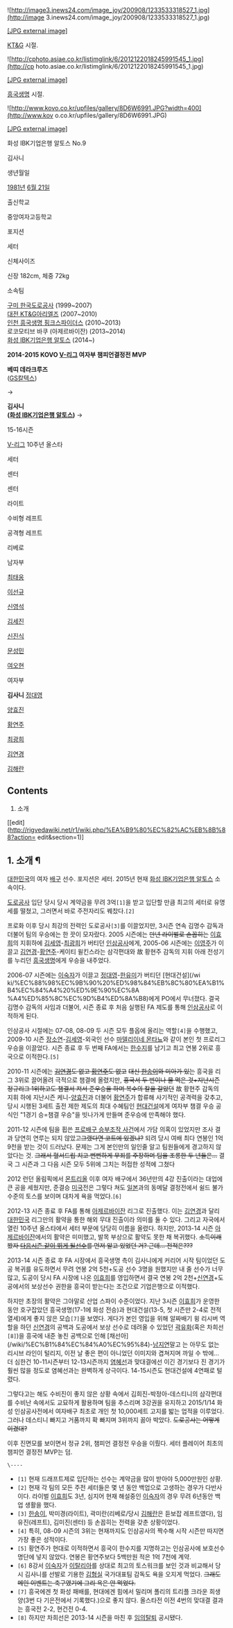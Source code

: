 ![http://image3.inews24.com/image_joy/200908/1233533318527_1.jpg](http://image
3.inews24.com/image_joy/200908/1233533318527_1.jpg)

[[JPG external
image]](http://image3.inews24.com/image_joy/200908/1233533318527_1.jpg)

[KT&G](%EB%8C%80%EC%A0%84%20KGC%EC%9D%B8%EC%82%BC%EA%B3%B5%EC%82%AC.md) 시절.

![http://cphoto.asiae.co.kr/listimglink/6/2012122018245991545_1.jpg](http://cp
hoto.asiae.co.kr/listimglink/6/2012122018245991545_1.jpg)

[[JPG external
image]](http://cphoto.asiae.co.kr/listimglink/6/2012122018245991545_1.jpg)

[흥국생명](%EC%9D%B8%EC%B2%9C%20%ED%9D%A5%EA%B5%AD%EC%83%9D%EB%AA%85%20%ED%95%91%ED%81%AC%EC%8A%A4%ED%8C%8C%EC%9D%B4%EB%8D%94%EC%8A%A4.md) 시절.

![http://www.kovo.co.kr/upfiles/gallery/8D6W6991.JPG?width=400](http://www.kov
o.co.kr/upfiles/gallery/8D6W6991.JPG)

[[JPG external image]](http://www.kovo.co.kr/upfiles/gallery/8D6W6991.JPG)

화성 IBK기업은행 알토스 No.9

김사니

생년월일

[1981년](1981%EB%85%84.md) [6월 21일](6%EC%9B%94%2021%EC%9D%BC.md)

출신학교

중앙여자고등학교

포지션

세터

신체사이즈

신장 182cm, 체중 72kg

소속팀

[구미 한국도로공사](%EC%84%B1%EB%82%A8%20%ED%95%9C%EA%B5%AD%EB%8F%84%EB%A1%9C%EA%B3%B5%EC%82%AC%20%ED%95%98%EC%9D%B4%ED%8C%A8%EC%8A%A4.md) (1999~2007)  
[대전 KT&G아리엘즈](%EB%8C%80%EC%A0%84%20KGC%EC%9D%B8%EC%82%BC%EA%B3%B5%EC%82%AC.md)
(2007~2010)  
[인천 흥국생명 핑크스파이더스](%EC%9D%B8%EC%B2%9C%20%ED%9D%A5%EA%B5%AD%EC%83%9D%EB%AA%85%20%ED%95%91%ED%81%AC%EC%8A%A4%ED%8C%8C%EC%9D%B4%EB%8D%94%EC%8A%A4.md)
(2010~2013)  
로코모티브 바쿠 (아제르바이잔) (2013~2014)  
[화성 IBK기업은행 알토스](%ED%99%94%EC%84%B1%20IBK%EA%B8%B0%EC%97%85%EC%9D%80%ED%96%89%20%EC%95%8C%ED%86%A0%EC%8A%A4.md) (2014~)

  

**2014-2015 KOVO [V-리그](V-%EB%A6%AC%EA%B7%B8.md) 여자부 챔피언결정전 MVP**

**베띠 데라크루즈**   
([GS칼텍스](GS%EC%B9%BC%ED%85%8D%EC%8A%A4%20%EC%84%9C%EC%9A%B8%20KIXX.md))

→

**김사니**   
**([화성 IBK기업은행 알토스](%ED%99%94%EC%84%B1%20IBK%EA%B8%B0%EC%97%85%EC%9D%80%ED%96%89%20%EC%95%8C%ED%86%A0%EC%8A%A4.md))**
→

15-16시즌

  

[V-리그](V-%EB%A6%AC%EA%B7%B8.md) 10주년 올스타

세터

센터

센터

라이트

수비형 레프트

공격형 레프트

리베로

남자부

[최태웅](%EC%B5%9C%ED%83%9C%EC%9B%85.md)

[이선규](%EC%9D%B4%EC%84%A0%EA%B7%9C.md)

[신영석](%EC%8B%A0%EC%98%81%EC%84%9D.md)

[김세진](%EA%B9%80%EC%84%B8%EC%A7%84.md)

[신진식](%EC%8B%A0%EC%A7%84%EC%8B%9D.md)

[문성민](%EB%AC%B8%EC%84%B1%EB%AF%BC.md)

[여오현](%EC%97%AC%EC%98%A4%ED%98%84.md)

여자부

**김사니**
[정대영](%EC%A0%95%EB%8C%80%EC%98%81.md)

[양효진](%EC%96%91%ED%9A%A8%EC%A7%84.md)

[황연주](%ED%99%A9%EC%97%B0%EC%A3%BC.md)

[최광희](%EC%B5%9C%EA%B4%91%ED%9D%AC.md)

[김연경](%EA%B9%80%EC%97%B0%EA%B2%BD.md)

[김해란](%EA%B9%80%ED%95%B4%EB%9E%80.md)

  

## Contents

    

1. 소개 

[[edit](http://rigvedawiki.net/r1/wiki.php/%EA%B9%80%EC%82%AC%EB%8B%88?action=
edit&section=1)]

## 1. 소개 ¶

[대한민국](%EB%8C%80%ED%95%9C%EB%AF%BC%EA%B5%AD.md)의 여자
[배구](%EB%B0%B0%EA%B5%AC.md) 선수. 포지션은 세터. 2015년 현재 [화성 IBK기업은행 알토스](%ED%99%94%EC%84%B1%20IBK%EA%B8%B0%EC%97%85%EC%9D%80%ED%96%89%20%EC%95%8C%ED%86%A0%EC%8A%A4.md) 소속이다.

  

[도로공사](%EC%84%B1%EB%82%A8%20%ED%95%9C%EA%B5%AD%EB%8F%84%EB%A1%9C%EA%B3%B5%EC%82%AC%20%ED%95%98%EC%9D%B4%ED%8C%A8%EC%8A%A4.md) 입단 당시 당시 계약금을 무려 3억`[1]`을
받고 입단할 만큼 최고의 세터로 유명세를 떨쳤고, 그러면서 바로 주전자리도 꿰찼다.`[2]`

  

프로화 이후 당시 최강의 전력인 도로공사`[3]`를 이끌었지만, 3시즌 연속 김명수 감독과 더불어 팀의 우승에는 한 끗이 모자랐다. 2005
시즌에는 <del>만년 라이벌로 손꼽히는</del> [이효희](%EC%9D%B4%ED%9A%A8%ED%9D%AC.md)의 지휘하에 [김세영](%EA%B9%80%EC%84%B8%EC%98%81.md)-[최광희](%EC%B5%9C%EA%B4%91%ED%9D%AC.md)가 버티던
[인삼공사](%EB%8C%80%EC%A0%84%20KGC%EC%9D%B8%EC%82%BC%EA%B3%B5%EC%82%AC.md)에게,
2005-06 시즌에는 [이영주](%EC%9D%B4%EC%98%81%EC%A3%BC.md)가 이끌고 [김연경](%EA%B9%80%EC%97%B0%EA%B2%BD.md)-[황연주](%ED%99%A9%EC%97%B0%EC%A3%BC.md)-케이티 윌킨스라는 삼각편대와
故 황현주 감독의 지휘 아래 전성기를 누리던 [흥국생명](%EC%9D%B8%EC%B2%9C%20%ED%9D%A5%EA%B5%AD%EC%83%9D%EB%AA%85%20%ED%95%91%ED%81%AC%EC%8A%A4%ED%8C%8C%EC%9D%B4%EB%8D%94%EC%8A%A4.md)에게 우승을 내주었다.

  

2006-07 시즌에는 [이숙자](%EC%9D%B4%EC%88%99%EC%9E%90.md)가 이끌고 [정대영](%EC%A0%95%EB%8C%80%EC%98%81.md)-[한유미](%ED%95%9C%EC%9C%A0%EB%AF%B8.md)가 버티던 [현대건설](/wi
ki/%EC%88%98%EC%9B%90%20%ED%98%84%EB%8C%80%EA%B1%B4%EC%84%A4%20%ED%9E%90%EC%8A
%A4%ED%85%8C%EC%9D%B4%ED%8A%B8)에게 PO에서 무너졌다. 결국 김명수 감독의 사임과 더불어, 시즌 종료 후 처음
실행된 FA 제도를 통해
[인삼공사](%EB%8C%80%EC%A0%84%20KGC%EC%9D%B8%EC%82%BC%EA%B3%B5%EC%82%AC.md)로
이적하게 된다.

  

인삼공사 시절에는 07-08, 08-09 두 시즌 모두 플옵에 올리는 역할`[4]`을 수행했고, 2009-10 시즌 [장소연](%EC%9E%A5%EC%86%8C%EC%97%B0.md)-[김세영](%EA%B9%80%EC%84%B8%EC%98%81.md)-외국인 선수
[마델리이네 몬타뇨](%EB%A7%88%EB%8D%B8%EB%A6%AC%EC%9D%B4%EB%84%A4%20%EB%AA%AC%ED%83%80%EB%87%A8.md)와 같이 본인 첫 프로리그 우승을 이끌었다. 시즌 종료 후 두 번째 FA에서는
[한수지](%ED%95%9C%EC%88%98%EC%A7%80.md)를 남기고 최고 연봉 2위로 흥국으로 이적한다.`[5]`

  

2010-11 시즌에는 <del>[김연경](%EA%B9%80%EC%97%B0%EA%B2%BD.md)도 없고
[황연주](%ED%99%A9%EC%97%B0%EC%A3%BC.md)도 없고</del> <del>대신
[한송이](%ED%95%9C%EC%86%A1%EC%9D%B4.md)와 미아가 있는</del> 흥국을 리그 3위로 끌어올려 극적으로
챔결에 올렸지만, <del>흥국서 두 번이나 물 먹은 것+지난시즌 정규리그 1위하고도 챔결서 져서 준우승을 하며 복수의 칼을
갈았던</del> 故 황현주 감독의 지휘 하에 지난시즌 케니-[양효진](%EC%96%91%ED%9A%A8%EC%A7%84.md)과
더불어 [황연주](%ED%99%A9%EC%97%B0%EC%A3%BC.md)가 합류해 사기적인 공격력을 갖추고, 당시 시행된 3세트 출전
제한 제도의 최대 수혜팀인 [현대건설](%EC%88%98%EC%9B%90%20%ED%98%84%EB%8C%80%EA%B1%B4%EC%84%A4%20%ED%9E%90%EC%8A%A4%ED%85%8C%EC%9D%B4%ED%8A%B8.md)에게 여자부 챔결 우승 공식인 "1경기
승=챔결 우승"을 빗나가게 만들며 준우승에 만족해야 했다.

  

2011-12 시즌에 팀을 휩쓴 [프로배구 승부조작 사건](%ED%94%84%EB%A1%9C%EB%B0%B0%EA%B5%AC%20%EC%8A%B9%EB%B6%80%EC%A1%B0%EC%9E%91%20%EC%82%AC%EA%B1%B4.md)에서 가담 의혹이 있었지만 조사 결과
당연히 연루는 되지 않았고<del>그랬다면 코트에 있겠냐?</del> 되려 당시 여배 최다 연봉인 1억 9천을 받는 것이 드러났다. 문제는
그게 본인만의 일인줄 알고 팀원들에게 경고하지 않았다는 것. <del>그래서 혈서드립 치고 뻔뻔하게 무죄를 주장하며 팀을 조롱한 두
년들은...</del> 결국 그 시즌과 그 다음 시즌 모두 5위에 그치는 허접한 성적에 그쳤다

  

2012 런던 올림픽에서 [몬트리올](%EB%AA%AC%ED%8A%B8%EB%A6%AC%EC%98%AC.md) 이후 여자 배구에서
36년만의 4강 진출이라는 대업에 큰 공을 세웠지만, 준결승 [미국](%EB%AF%B8%EA%B5%AD.md)전은 그렇다 쳐도
[일본](%EC%9D%BC%EB%B3%B8.md)과의 동메달 결정전에서 쉴드 불가 수준의 토스를 보이며 대차게 욕을 먹었다.`[6]`

  

2012-13 시즌 종료 후 FA를 통해
[아제르바이잔](%EC%95%84%EC%A0%9C%EB%A5%B4%EB%B0%94%EC%9D%B4%EC%9E%94.md) 리그로
진출했다. 이는 [김연경](%EA%B9%80%EC%97%B0%EA%B2%BD.md)과 달리
[대한민국](%EB%8C%80%ED%95%9C%EB%AF%BC%EA%B5%AD.md) 리그만의 활약을 통한 해외 무대 진출이라 의미를
둘 수 있다. 그리고 자국에서 열린 10주년 올스타에서 세터 부문에 당당히 이름을 올렸다. 하지만, 2013-14 시즌
[아제르바이잔](%EC%95%84%EC%A0%9C%EB%A5%B4%EB%B0%94%EC%9D%B4%EC%9E%94.md)에서의 활약은
미미했고, 발목 부상으로 활약도 못한 채 복귀했다. <del>소득이래 봤자 [다음시즌 같이 뛰게 될선수](%ED%8F%B4%EB%A6%AC%EB%82%98%20%EB%9D%BC%ED%9E%88%EB%AA%A8%EB%B0%94.md)를
먼저 알고 있었던 거? 근데... 전적은???</del>

  

2013-14 시즌 종료 후 FA 시장에서 흥국생명 측이 김사니에게 커리어 시작 팀이었던 도공 복귀를 유도하면서 무려 연봉 2억 5천+도공
선수 3명을 원했지만 내 줄 선수가 너무 많고, 도공이 당시 FA 시장에 나온
[이효희](%EC%9D%B4%ED%9A%A8%ED%9D%AC.md)를 영입하면서 결국 연봉 2억
2천+[신연경](%EC%8B%A0%EC%97%B0%EA%B2%BD.md)+도공에서의 보상선수 권한을 흥국이 받는다는 조건으로
기업은행으로 이적했다.

  

하지만 초장의 활약은 그야말로 산업 스파이 수준이었다. 지난 3시즌
[이효희](%EC%9D%B4%ED%9A%A8%ED%9D%AC.md)가 운영한 동안 호구잡았던 흥국생명(17-1에 화성 전승)과
현대건설(13-5, 첫 시즌만 2-4로 전적 열세)에게 좋지 않은 모습`[7]`을 보였다. 게다가 본인 영입을 위해 알짜배기 윙 리시버
역할을 하던 [신연경](%EC%8B%A0%EC%97%B0%EA%B2%BD.md)의 공백과 도공에서 보상 선수로 데려올 수 있었던
[곽유화](%EA%B3%BD%EC%9C%A0%ED%99%94.md)(혹은 차희선`[8]`)을 흥국에 내준 놓친 공백으로 인해 [채선아]
(/wiki/%EC%B1%84%EC%84%A0%EC%95%84)-[남지연](%EB%82%A8%EC%A7%80%EC%97%B0.md)말고
는 아무도 없는 리시브 라인이 털리지, 이전 날 좋은 편이 아니었던 이미지와 겹쳐지며 까일 수 밖에... 더 심한건 10-11시즌부터
12-13시즌까지 [염혜선](%EC%97%BC%ED%98%9C%EC%84%A0.md)과 맞대결에선 이긴 경기보다 진 경기가 훨씬 많을
정도로 염혜선과는 완벽하게 상극이다. 14-15시즌도 현대건설에 4연패로 털렸다.

  

그렇다고는 해도 수비진이 좋지 않은 상황 속에서 김희진-박정아-데스티니의 삼각편대를 수비난 속에서도 교묘하게 활용하며 팀을 추스리며 3강권을
유지하고 2015/1/14 화성 인삼공사전에서 여자배구 최초로 개인 첫 10,000세트 고지를 밟는 업적을 이루었다. 그러나 데스티니 빠지고
거품까지 확 빠지며 3위까지 꼻아 박았다. <del>도로공사는 어떻게 이겼대?</del>

  

이후 진면모를 보이면서 정규 2위, 챔피언 결정전 우승을 이뤘다. 세터 플레이어 최초의 챔피언 결정전 MVP는 덤.

`\----`

  * `[1]` 현재 드래프트제로 입단하는 선수는 계약금을 많이 받아야 5,000만원인 상황.
  * `[2]` 현재 각 팀의 모든 주전 세터들은 몇 년 동안 백업으로 고생하는 경우가 다반사이다. 라이벌 [이효희](%EC%9D%B4%ED%9A%A8%ED%9D%AC.md)도 3년, 심지어 현재 해설중인 [이숙자](%EC%9D%B4%EC%88%99%EC%9E%90.md)의 경우 무려 6년동안 백업 생활을 했다.
  * `[3]` [한송이](%ED%95%9C%EC%86%A1%EC%9D%B4.md), 박미경(라이트), 곽미란(리베로/당시 [김해란](%EA%B9%80%ED%95%B4%EB%9E%80.md)은 듣보잡 레프트였다), 임유진(레프트), 김미진(센터) 등 손꼽히는 전력을 갖춘 상황이었다.
  * `[4]` 특히, 08-09 시즌의 3위는 현재까지도 인삼공사의 짝수해 시작 시즌만 따지면 가장 좋은 성적이다.
  * `[5]` 황연주가 현대로 이적하면서 흥국이 한수지를 지명하고는 인삼공사에 보호선수 명단에 넣지 않았다. 연봉은 황연주보다 5백만원 적은 1억 7천에 계약.
  * `[6]` 8강서 [이숙자](%EC%9D%B4%EC%88%99%EC%9E%90.md)가 [이탈리아](%EC%9D%B4%ED%83%88%EB%A6%AC%EC%95%84.md)를 상대로 최고의 토스워크를 보인 것과 비교해서 당시 김사니를 선발로 기용한 [김형실](%EA%B9%80%ED%98%95%EC%8B%A4.md) 국가대표팀 감독도 욕을 오지게 먹었다. <del>그래도 메인 이벤트는 축구였기에 그리 욕은 안 먹었다.</del>
  * `[7]` 흥국에겐 첫 화성 패배를, 현대에겐 힘에서 밀리며 폴리의 트리플 크라운 희생양(3번 다 기은전에서 기록했다.)으로 좋지 않다. 올스타전 이전 4번의 맞대결 결과는 흥국전 2-2, 현건전 0-4.
  * `[8]` 하지만 차희선은 2013-14 시즌을 마친 후 [임의탈퇴](%EC%9E%84%EC%9D%98%ED%83%88%ED%87%B4.md) 공시됐다.

